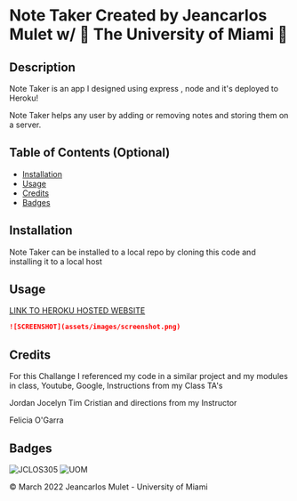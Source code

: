 # Note Taker Created by Jeancarlos Mulet w/ 🙌 The University of Miami 🙌


## Description

Note Taker is an app I designed using express , node and it's deployed to Heroku!

Note Taker helps any user by adding or removing notes and storing them on a server.

## Table of Contents (Optional)



* [Installation](#installation)
* [Usage](#usage)
* [Credits](#credits)
* [Badges](#Badges)


## Installation

Note Taker can be installed to a local repo by cloning this code and installing it to a local host 


## Usage

[LINK TO HEROKU HOSTED WEBSITE](https://sleepy-cove-14241.herokuapp.com/)

```md
![SCREENSHOT](assets/images/screenshot.png)
```


## Credits
For this Challange I referenced my code in a similar project and my modules in class, Youtube, Google, Instructions from my Class TA's

Jordan
Jocelyn
Tim
Cristian
and directions from my Instructor

Felicia O'Garra


## Badges

![JCLOS305](https://img.shields.io/badge/Orchestrated%20by-JCLOS305-blue)
![UOM](https://img.shields.io/badge/University%20of-Miami-orange)



© March 2022 Jeancarlos Mulet - University of Miami

